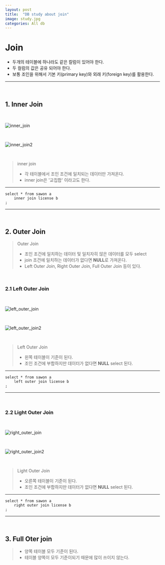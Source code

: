 ```yaml
---
layout: post
title:  "DB study about join"  
image: study.jpg  
categories: All db  
---  
```



# Join  
- 두개의 테이블에 하나라도 같은 칼럼이 있어야 한다.
- 두 컬럼의 값은 공유 되어야 한다.
- 보통 조인을 위해서 기본 키(primary key)와 외래 키(foreign key)를 활용한다.  

---  

<br/>  

## 1. Inner Join  

<br/>  

![inner_join](https://user-images.githubusercontent.com/103972967/164183834-fb8a819d-bb2b-414f-bce8-3b0882d02207.PNG)  

<br/>  

 ![inner_join2](https://user-images.githubusercontent.com/103972967/164183896-caffe174-2b47-4a8e-9e92-7a51a7d7c234.PNG)  

<br/>  

> inner join  
> * 각 테이블에서 조인 조건에 일치되는 데이터만 가져온다.  
> * inner join은 '교집합' 이라고도 한다.  

---  

```
select * from sawon a
    inner join license b
;
```   
---  
  
<br/>  

## 2. Outer Join  

> Outer Join  
> * 조인 조건에 일치하는 데이터 및 일치자히 않은 데이터를 모두 select
> * join 조건에 일치하는 데이터가 없다면 **NULL**로 가져온다.  
> * Left Outer Join, Right Outer Join, Full Outer Join 등이 있다.  
  
<br/>  

### 2.1 Left Outer Join  

<br/>  

![left_outer_join](https://user-images.githubusercontent.com/103972967/164183982-06f97b3a-a516-483a-b2ba-bba23da63bd8.PNG)  

<br/>  

![left_outer_join2](https://user-images.githubusercontent.com/103972967/164184055-989ac579-71bc-47ed-a661-662c1267f16f.PNG)  

<br/>  

> Left Outer Join  
> * 왼쪽 테이블이 기준이 된다.  
> * 조인 조건에 부합하지만 데이터가 없다면 **NULL** select 된다.  

--- 

```
select * from sawon a  
    left outer join license b
;
```  

---

<br/>  

### 2.2 Light Outer Join  

<br/>  

![right_outer_join](https://user-images.githubusercontent.com/103972967/164184125-669972f5-1aff-48d1-9901-5336e7d148b5.PNG)  

<br/>  

 ![right_outer_join2](https://user-images.githubusercontent.com/103972967/164184181-3ede6309-15cb-4ba0-a6f0-e356ac02ff02.PNG)  

<br/>  

> Light Outer Join  
> * 오른쪽 테이블이 기준이 된다.  
> * 조인 조건에 부합하지만 데이터가 없다면 **NULL** select 된다.  

---  

```
select * from sawon a  
    right outer join license b  
;
```  

---  

<br/>  

## 3. Full Oter join  

> * 양쪽 테이블 모두 기준이 된다.  
> * 테이블 양쪽이 모두 기준이되기 때문에 많이 쓰이지 않는다. 
 
